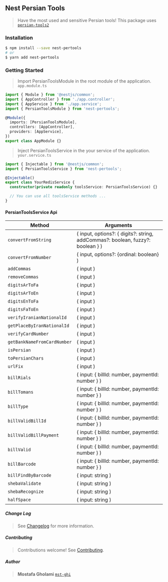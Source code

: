 ## Nest Persian Tools

> Have the most used and sensitive Persian tools!
> This package uses [`persian-tools2`](https://www.npmjs.com/package/persian-tools2)
> &NewLine;

### Installation

```bash
$ npm install --save nest-pertools
# or
$ yarn add nest-pertools
```

&NewLine;

### Getting Started

> Import PersianToolsModule in the root module of the application. `app.module.ts`

&NewLine;

```typescript
import { Module } from '@nestjs/common';
import { AppController } from './app.controller';
import { AppService } from './app.service';
import { PersianToolsModule } from 'nest-pertools';

@Module({
  imports: [PersianToolsModule],
  controllers: [AppController],
  providers: [AppService],
})
export class AppModule {}
```

&NewLine;

> Inject PersianToolsService in the your service of the application. `your.service.ts`

&NewLine;

```typescript
import { Injectable } from '@nestjs/common';
import { PersianToolsService } from 'nest-pertools';

@Injectable()
export class YourRedisService {
  constructor(private readonly toolsService: PersianToolsService) {}

  // You can use all toolsService methods ...
}
```

#### PersianToolsService Api

| Method                      | Arguments                                                                      |
| --------------------------- | ------------------------------------------------------------------------------ |
| `convertFromString`         | ( input, options?: { digits?: string, addCommas?: boolean, fuzzy?: boolean } ) |
| `convertFromNumber`         | ( input, options?: {ordinal: boolean} )                                        |
| `addCommas`                 | ( input )                                                                      |
| `removeCommas`              | ( input )                                                                      |
| `digitsArToFa`              | ( input )                                                                      |
| `digitsArToEn`              | ( input )                                                                      |
| `digitsEnToFa`              | ( input )                                                                      |
| `digitsFaToEn`              | ( input )                                                                      |
| `verifyIranianNationalId`   | ( input )                                                                      |
| `getPlaceByIranNationalId`  | ( input )                                                                      |
| `verifyCardNumber`          | ( input )                                                                      |
| `getBankNameFromCardNumber` | ( input )                                                                      |
| `isPersian`                 | ( input )                                                                      |
| `toPersianChars`            | ( input )                                                                      |
| `urlFix`                    | ( input )                                                                      |
| `billRials`                 | ( input: { billId: number, paymentId: number } )                               |
| `billTomans`                | ( input: { billId: number, paymentId: number } )                               |
| `billType`                  | ( input: { billId: number, paymentId: number } )                               |
| `billValidBillId`           | ( input: { billId: number, paymentId: number } )                               |
| `billValidBillPayment`      | ( input: { billId: number, paymentId: number } )                               |
| `billValid`                 | ( input: { billId: number, paymentId: number } )                               |
| `billBarcode`               | ( input: { billId: number, paymentId: number } )                               |
| `billFindByBarcode`         | ( input: string )                                                              |
| `shebaValidate`             | ( input: string )                                                              |
| `shebaRecognize`            | ( input: string )                                                              |
| `halfSpace`                 | ( input: string )                                                              |

&NewLine;

##### Change Log

> See [Changelog](CHANGELOG.md) for more information.

##### Contributing

> Contributions welcome! See [Contributing](CONTRIBUTING.md).

##### Author

> **Mostafa Gholami** [`mst-ghi`](https://github.com/mst-ghi)

